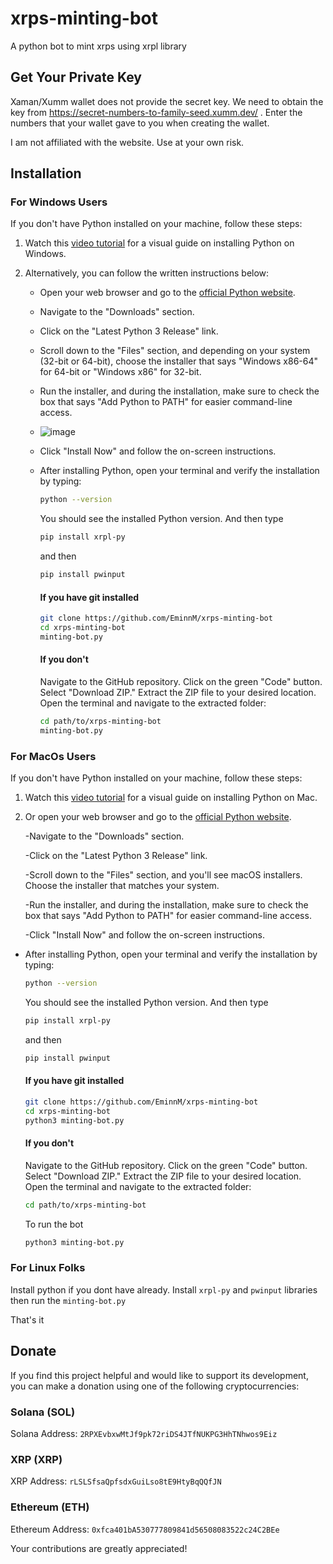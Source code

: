 # xrps-minting-bot
A python bot to mint xrps using xrpl library

## Get Your Private Key

Xaman/Xumm wallet does not provide the secret key. We need to obtain the key from https://secret-numbers-to-family-seed.xumm.dev/ . Enter the numbers that your wallet gave to you when creating the wallet.

I am not affiliated with the website. Use at your own risk. 

## Installation



  ### For Windows Users
  If you don't have Python installed on your machine, follow these steps:
  
  1. Watch this [video tutorial](https://www.youtube.com/watch?v=ERcsRnUQ64s) for a visual guide on installing Python on Windows.
  
  2. Alternatively, you can follow the written instructions below:
  
     - Open your web browser and go to the [official Python website](https://www.python.org/).
     - Navigate to the "Downloads" section.
     - Click on the "Latest Python 3 Release" link.
     - Scroll down to the "Files" section, and depending on your system (32-bit or 64-bit), choose the installer that says "Windows x86-64" for 64-bit or "Windows x86" for 32-bit.
     - Run the installer, and during the installation, make sure to check the box that says "Add Python to PATH" for easier command-line access.
     - ![image](https://github.com/EminnM/XRPS-minting-bot/assets/63583116/48e43f9a-218d-4995-9bf6-db221df52a32)
     - Click "Install Now" and follow the on-screen instructions.
     - After installing Python, open your terminal and verify the installation by typing:
       ```bash
       python --version
       ```

       You should see the installed Python version. And then type

         ```bash
         pip install xrpl-py
         ```
         and then
         ```bash
         pip install pwinput
         ```
        #### If you have git installed
        ```bash
        git clone https://github.com/EminnM/xrps-minting-bot
        cd xrps-minting-bot
        minting-bot.py
        ```
        #### If you don't
       Navigate to the GitHub repository.
       Click on the green "Code" button.
       Select "Download ZIP."
       Extract the ZIP file to your desired location.
       Open the terminal and navigate to the extracted folder:
       ```bash
       cd path/to/xrps-minting-bot
       minting-bot.py
       ```

       




  

  ### For MacOs Users
  If you don't have Python installed on your machine, follow these steps:
  
  1. Watch this [video tutorial](https://www.youtube.com/watch?v=5zX1MkAHdKU) for a visual guide on installing Python on Mac.
  
  2. Or open your web browser and go to the [official Python website](https://www.python.org/).

     -Navigate to the "Downloads" section.

     -Click on the "Latest Python 3 Release" link.

     -Scroll down to the "Files" section, and you'll see macOS installers. Choose the installer that matches your system.

     -Run the installer, and during the installation, make sure to check the box that says "Add Python to PATH" for easier command-line access.

     -Click "Install Now" and follow the on-screen instructions.

   - After installing Python, open your terminal and verify the installation by typing:

     ```bash
     python --version
     ```

     You should see the installed Python version. And then type

     ```bash
     pip install xrpl-py
     ```
     and then
      ```bash
     pip install pwinput

     ```
      #### If you have git installed

        ```bash
        git clone https://github.com/EminnM/xrps-minting-bot
        cd xrps-minting-bot
        python3 minting-bot.py
        ```
     #### If you don't
      Navigate to the GitHub repository.
      Click on the green "Code" button.
      Select "Download ZIP."
      Extract the ZIP file to your desired location.
      Open the terminal and navigate to the extracted folder:
       ```bash
       cd path/to/xrps-minting-bot
       ```
       To run the bot
       ```bash
       python3 minting-bot.py
        ```



  
  ### For Linux Folks
  Install python if you dont have already. 
  Install ```xrpl-py``` and  ```pwinput``` libraries then run the  ```minting-bot.py```
  


That's it

## Donate

If you find this project helpful and would like to support its development, you can make a donation using one of the following cryptocurrencies:

### Solana (SOL)

Solana Address: `2RPXEvbxwMtJf9pk72riDS4JTfNUKPG3HhTNhwos9Eiz`

### XRP (XRP)

XRP Address: `rLSLSfsaQpfsdxGuiLso8tE9HtyBqQQfJN`

### Ethereum (ETH)

Ethereum Address: `0xfca401bA530777809841d56508083522c24C2BEe`

Your contributions are greatly appreciated!




